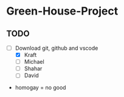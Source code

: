 # Green-House-Project

## TODO
- [ ] Download git, github and vscode
  - [x] Kraft
  - [ ] Michael
  - [ ] Shahar
  - [ ] David 
- homogay = no good

